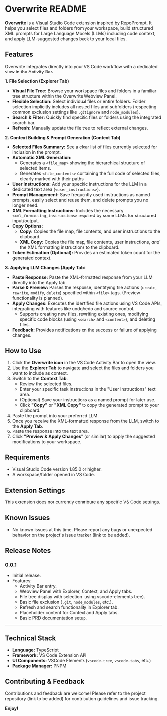 # Overwrite README

**Overwrite** is a Visual Studio Code extension inspired by RepoPrompt. It helps you select files and folders from your workspace, build structured XML prompts for Large Language Models (LLMs) including code context, and apply LLM-suggested changes back to your local files.

## Features

Overwrite integrates directly into your VS Code workflow with a dedicated view in the Activity Bar.

**1. File Selection (Explorer Tab)**

*   **Visual File Tree:** Browse your workspace files and folders in a familiar tree structure within the Overwrite Webview Panel.
*   **Flexible Selection:** Select individual files or entire folders. Folder selection implicitly includes all nested files and subfolders (respecting common exclusion settings like `.gitignore` and `node_modules`).
*   **Search & Filter:** Quickly find specific files or folders using the integrated search bar.
*   **Refresh:** Manually update the file tree to reflect external changes.

**2. Context Building & Prompt Generation (Context Tab)**

*   **Selected Files Summary:** See a clear list of files currently selected for inclusion in the prompt.
*   **Automatic XML Generation:**
    *   Generates a `<file_map>` showing the hierarchical structure of selected items.
    *   Generates `<file_contents>` containing the full code of selected files, clearly marked with their paths.
*   **User Instructions:** Add your specific instructions for the LLM in a dedicated text area (`<user_instructions>`).
*   **Prompt Management:** Save frequently used instructions as named prompts, easily select and reuse them, and delete prompts you no longer need.
*   **XML Formatting Instructions:** Includes the necessary `<xml_formatting_instructions>` required by some LLMs for structured input/output.
*   **Copy Options:**
    *   **Copy:** Copies the file map, file contents, and user instructions to the clipboard.
    *   **XML Copy:** Copies the file map, file contents, user instructions, *and* the XML formatting instructions to the clipboard.
*   **Token Estimation (Optional):** Provides an estimated token count for the generated context.

**3. Applying LLM Changes (Apply Tab)**

*   **Paste Response:** Paste the XML-formatted response from your LLM directly into the Apply tab.
*   **Parse & Preview:** Parses the response, identifying file actions (`create`, `rewrite`, `modify`, `delete`) specified within `<file>` tags. (Preview functionality is planned).
*   **Apply Changes:** Executes the identified file actions using VS Code APIs, integrating with features like undo/redo and source control.
    *   Supports creating new files, rewriting existing ones, modifying specific code blocks (using `<search>` and `<content>`), and deleting files.
*   **Feedback:** Provides notifications on the success or failure of applying changes.

## How to Use

1.  Click the **Overwrite icon** in the VS Code Activity Bar to open the view.
2.  Use the **Explorer Tab** to navigate and select the files and folders you want to include as context.
3.  Switch to the **Context Tab**.
    *   Review the selected files.
    *   Enter your specific task instructions in the "User Instructions" text area.
    *   (Optional) Save your instructions as a named prompt for later use.
    *   Click **"Copy"** or **"XML Copy"** to copy the generated prompt to your clipboard.
4.  Paste the prompt into your preferred LLM.
5.  Once you receive the XML-formatted response from the LLM, switch to the **Apply Tab**.
6.  Paste the response into the text area.
7.  Click **"Preview & Apply Changes"** (or similar) to apply the suggested modifications to your workspace.

## Requirements

*   Visual Studio Code version 1.85.0 or higher.
*   A workspace/folder opened in VS Code.

## Extension Settings

This extension does not currently contribute any specific VS Code settings.

## Known Issues

*   No known issues at this time. Please report any bugs or unexpected behavior on the project's issue tracker (link to be added).

## Release Notes

### 0.0.1

*   Initial release.
*   Features:
    *   Activity Bar entry.
    *   Webview Panel with Explorer, Context, and Apply tabs.
    *   File tree display with selection (using vscode-elements tree).
    *   Basic file exclusion (`.git`, `node_modules`, etc.).
    *   Refresh and search functionality in Explorer tab.
    *   Placeholder content for Context and Apply tabs.
    *   Basic PRD documentation setup.

---

## Technical Stack

*   **Language:** TypeScript
*   **Framework:** VS Code Extension API
*   **UI Components:** VSCode Elements (`vscode-tree`, `vscode-tabs`, etc.)
*   **Package Manager:** PNPM

## Contributing & Feedback

Contributions and feedback are welcome! Please refer to the project repository (link to be added) for contribution guidelines and issue tracking.

**Enjoy!**
